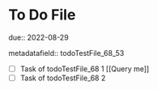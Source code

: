 # To Do File

due:: 2022-08-29

metadatafield:: todoTestFile_68\_53

- [ ] Task of todoTestFile_68 1 [[Query me]]
- [ ] Task of todoTestFile_68 2
